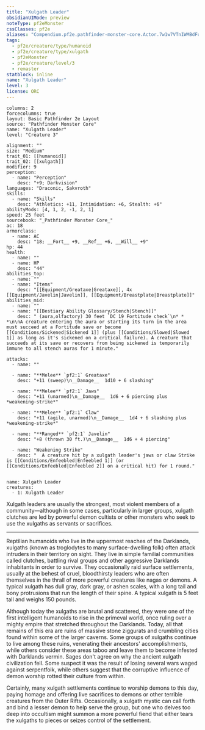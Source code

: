 ```yaml
---
title: "Xulgath Leader"
obsidianUIMode: preview
noteType: pf2eMonster
cssClasses: pf2e
aliases: "Compendium.pf2e.pathfinder-monster-core.Actor.7w1w7VTnIWMBdFux" 
tags:
  - pf2e/creature/type/humanoid
  - pf2e/creature/type/xulgath
  - pf2eMonster
  - pf2e/creature/level/3
  - remaster
statblock: inline
name: "Xulgath Leader"
level: 3
license: ORC
---
```


```statblock
columns: 2
forcecolumns: true
layout: Basic Pathfinder 2e Layout
source: "Pathfinder Monster Core"
name: "Xulgath Leader"
level: "Creature 3"

alignment: ""
size: "Medium"
trait_01: [[humanoid]]
trait_02: [[xulgath]]
modifier: 9
perception:
  - name: "Perception"
    desc: "+9; Darkvision"
languages: "Draconic, Sakvroth"
skills:
  - name: "Skills"
    desc: "Athletics: +11, Intimidation: +6, Stealth: +6"
abilityMods: [4, 1, 2, -1, 2, 1]
speed: 25 feet
sourcebook: "_Pathfinder Monster Core_"
ac: 18
armorclass:
  - name: AC
    desc: "18; __Fort__ +9, __Ref__ +6, __Will__ +9"
hp: 44
health:
  - name: ""
  - name: HP
    desc: "44"
abilities_top:
  - name: ""
  - name: "Items"
    desc: "[[Equipment/Greataxe|Greataxe]], 4x [[Equipment/Javelin|Javelin]], [[Equipment/Breastplate|Breastplate]]"
abilities_mid:
  - name: ""
  - name: "[[Bestiary Ability Glossary/Stench|Stench]]"
    desc: " (aura,olfactory) 30 feet `DC 19 Fortitude check`\n* * *\n\nA creature entering the aura or starting its turn in the area must succeed at a Fortitude save or become [[Conditions/Sickened|Sickened 1]] (plus [[Conditions/Slowed|Slowed 1]] as long as it's sickened on a critical failure). A creature that succeeds at its save or recovers from being sickened is temporarily immune to all stench auras for 1 minute."

attacks:
  - name: ""

  - name: "**Melee** `pf2:1` Greataxe"
    desc: "+11 (sweep)\n__Damage__  1d10 + 6 slashing"

  - name: "**Melee** `pf2:1` Jaws"
    desc: "+11 (unarmed)\n__Damage__  1d6 + 6 piercing plus *weakening-strike*"

  - name: "**Melee** `pf2:1` Claw"
    desc: "+11 (agile, unarmed)\n__Damage__  1d4 + 6 slashing plus *weakening-strike*"

  - name: "**Ranged** `pf2:1` Javelin"
    desc: "+8 (thrown 30 ft.)\n__Damage__  1d6 + 4 piercing"

  - name: "Weakening Strike"
    desc: "  A creature hit by a xulgath leader's jaws or claw Strike is [[Conditions/Enfeebled|Enfeebled 1]] (or [[Conditions/Enfeebled|Enfeebled 2]] on a critical hit) for 1 round."
 
```

```encounter-table
name: Xulgath Leader
creatures:
  - 1: Xulgath Leader
```



Xulgath leaders are usually the strongest, most violent members of a community—although in some cases, particularly in larger groups, xulgath clutches are led by powerful demon cultists or other monsters who seek to use the xulgaths as servants or sacrifices.

* * *

Reptilian humanoids who live in the uppermost reaches of the Darklands, xulgaths (known as troglodytes to many surface-dwelling folk) often attack intruders in their territory on sight. They live in simple familial communities called clutches, battling rival groups and other aggressive Darklands inhabitants in order to survive. They occasionally raid surface settlements, usually at the behest of cruel, bloodthirsty leaders who are often themselves in the thrall of more powerful creatures like nagas or demons. A typical xulgath has dull gray, dark gray, or ashen scales, with a long tail and bony protrusions that run the length of their spine. A typical xulgath is 5 feet tall and weighs 150 pounds.

Although today the xulgaths are brutal and scattered, they were one of the first intelligent humanoids to rise in the primeval world, once ruling over a mighty empire that stretched throughout the Darklands. Today, all that remains of this era are ruins of massive stone ziggurats and crumbling cities found within some of the larger caverns. Some groups of xulgaths continue to live among these ruins, venerating their ancestors' accomplishments, while others consider these areas taboo and leave them to become infested with Darklands vermin. Sages don't agree on why the ancient xulgath civilization fell. Some suspect it was the result of losing several wars waged against serpentfolk, while others suggest that the corruptive influence of demon worship rotted their culture from within.

Certainly, many xulgath settlements continue to worship demons to this day, paying homage and offering live sacrifices to demons or other terrible creatures from the Outer Rifts. Occasionally, a xulgath mystic can call forth and bind a lesser demon to help serve the group, but one who delves too deep into occultism might summon a more powerful fiend that either tears the xulgaths to pieces or seizes control of the settlement.
